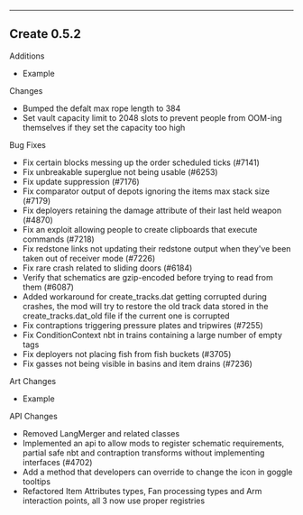 ------------------------------------------------------
Create 0.5.2
------------------------------------------------------
Additions
- Example

Changes
- Bumped the defalt max rope length to 384
- Set vault capacity limit to 2048 slots to prevent people from OOM-ing themselves if they set the capacity too high

Bug Fixes
- Fix certain blocks messing up the order scheduled ticks (#7141)
- Fix unbreakable superglue not being usable (#6253)
- Fix update suppression (#7176)
- Fix comparator output of depots ignoring the items max stack size (#7179)
- Fix deployers retaining the damage attribute of their last held weapon (#4870)
- Fix an exploit allowing people to create clipboards that execute commands (#7218)
- Fix redstone links not updating their redstone output when they've been taken out of receiver mode (#7226)
- Fix rare crash related to sliding doors (#6184)
- Verify that schematics are gzip-encoded before trying to read from them (#6087)
- Added workaround for create_tracks.dat getting corrupted during crashes, the mod will try to restore the old track data stored in the create_tracks.dat_old file if the current one is corrupted
- Fix contraptions triggering pressure plates and tripwires (#7255)
- Fix ConditionContext nbt in trains containing a large number of empty tags
- Fix deployers not placing fish from fish buckets (#3705)
- Fix gasses not being visible in basins and item drains (#7236)

Art Changes
- Example

API Changes
- Removed LangMerger and related classes
- Implemented an api to allow mods to register schematic requirements, partial safe nbt and contraption transforms without implementing interfaces (#4702)
- Add a method that developers can override to change the icon in goggle tooltips
- Refactored Item Attributes types, Fan processing types and Arm interaction points, all 3 now use proper registries
